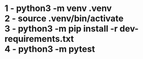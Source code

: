 <h1>
1 - python3 -m venv .venv <br>
2 - source .venv/bin/activate<br>
3 - python3 -m pip install -r dev-requirements.txt<br>
4 - python3 -m pytest<br>
</h1>